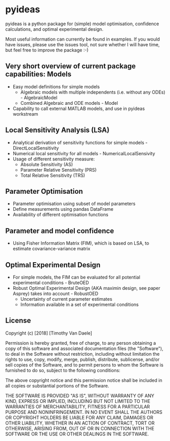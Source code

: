pyideas
==========

pyideas is a python package for (simple) model optimisation, confidence calculations, and optimal experimental design.

Most useful information can currently be found in examples. If you would have issues, please use the issues tool, not sure whether I will have time, but feel free to improve the package :-)

Very short overview of current package capabilities:
Models
------
* Easy model definitions for simple models
	* Algebraic models with multiple independents (i.e. without any ODEs) - AlgebraicModel
	* Combined Algebraic and ODE models - Model
* Capability to call external MATLAB models, and use in pyideas workstream

Local Sensitivity Analysis (LSA)
---------------------------------
* Analytical derivation of sensitivity functions for simple models - DirectLocalSensitivity
* Numerical local sensitivity for all models - NumericalLocalSensivity
* Usage of different sensitivity measure:
	* Absolute Sensitivity (AS)
	* Parameter Relative Sensitivity (PRS)
	* Total Relative Sensitivity (TRS)
	
Parameter Optimisation
----------------------
* Parameter optimisation using subset of model parameters
* Define measurements using pandas DataFrame
* Availability of different optimisation functions

Parameter and model confidence
-----------------------------
* Using Fisher Information Matrix (FIM), which is based on LSA, to estimate covariance-variance matrix

Optimal Experimental Design
----------------------------
* For simple models, the FIM can be evaluated for all potential experimental conditions - BruteOED
* Robust Optimal Experimental Design (AKA maximin design, see paper Asprey) takes into account - RobustOED
	* Uncertainty of current parameter estimates
	* Information available in a set of experimental conditions

License
--------
Copyright (c) [2018] [Timothy Van Daele]

Permission is hereby granted, free of charge, to any person obtaining a copy
of this software and associated documentation files (the "Software"), to deal
in the Software without restriction, including without limitation the rights
to use, copy, modify, merge, publish, distribute, sublicense, and/or sell
copies of the Software, and to permit persons to whom the Software is
furnished to do so, subject to the following conditions:

The above copyright notice and this permission notice shall be included in all
copies or substantial portions of the Software.

THE SOFTWARE IS PROVIDED "AS IS", WITHOUT WARRANTY OF ANY KIND, EXPRESS OR
IMPLIED, INCLUDING BUT NOT LIMITED TO THE WARRANTIES OF MERCHANTABILITY,
FITNESS FOR A PARTICULAR PURPOSE AND NONINFRINGEMENT. IN NO EVENT SHALL THE
AUTHORS OR COPYRIGHT HOLDERS BE LIABLE FOR ANY CLAIM, DAMAGES OR OTHER
LIABILITY, WHETHER IN AN ACTION OF CONTRACT, TORT OR OTHERWISE, ARISING FROM,
OUT OF OR IN CONNECTION WITH THE SOFTWARE OR THE USE OR OTHER DEALINGS IN THE
SOFTWARE.
